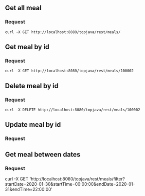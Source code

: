 ## Get all meal

### Request

    curl -X GET http://localhost:8080/topjava/rest/meals/

## Get meal by id

### Request

    curl -X GET http://localhost:8080/topjava/rest/meals/100002
    
## Delete meal by id
    
### Request

    curl -X DELETE http://localhost:8080/topjava/rest/meals/100002
    
## Update meal by id

### Request


## Get meal between dates

### Request

curl -X GET  'http://localhost:8080/topjava/rest/meals/filter?startDate=2020-01-30&startTime=00:00:00&endDate=2020-01-31&endTime=22:00:00'